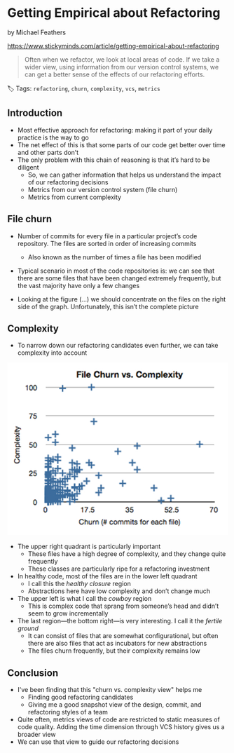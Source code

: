 # Getting Empirical about Refactoring

by Michael Feathers

https://www.stickyminds.com/article/getting-empirical-about-refactoring

> Often when we refactor, we look at local areas of code. If we take a wider view, using information from our version control systems, we can get a better sense of the effects of our refactoring efforts.

🏷️ Tags: `refactoring`, `churn`, `complexity`, `vcs`, `metrics`

## Introduction

* Most effective approach for refactoring: making it part of your daily practice is the way to go
* The net effect of this is that some parts of our code get better over time and other parts don’t
* The only problem with this chain of reasoning is that it’s hard to be diligent
  * So, we can gather information that helps us understand the impact of our refactoring decisions
  * Metrics from our version control system (file churn)
  * Metrics from current complexity

## File churn

* Number of commits for every file in a particular project’s code repository. The files are sorted in order of increasing commits
  * Also known as the number of times a file has been modified

* Typical scenario in most of the code repositories is: we can see that there are some files that have been changed extremely frequently, but the vast majority have only a few changes
* Looking at the figure (...) we should concentrate on the files on the right side of the graph. Unfortunately, this isn’t the complete picture

## Complexity

* To narrow down our refactoring candidates even further, we can take complexity into account

![File Churn vs. Complexity](.assets/getting-empirical-about-refactoring.md/churn-vs-complexity.jpg)

* The upper right quadrant is particularly important
  * These files have a high degree of complexity, and they change quite frequently
  * These classes are particularly ripe for a refactoring investment
* In healthy code, most of the files are in the lower left quadrant
  * I call this the *healthy closure* region
  * Abstractions here have low complexity and don’t change much
* The upper left is what I call the *cowboy* region
  * This is complex code that sprang from someone’s head and didn’t seem to grow incrementally
* The last region—the bottom right—is very interesting. I call it the *fertile ground*
  * It can consist of files that are somewhat configurational, but often there are also files that act as incubators for new abstractions
  * The files churn frequently, but their complexity remains low

## Conclusion

* I've been finding that this "churn vs. complexity view" helps me
  * Finding good refactoring candidates
  * Giving me a good snapshot view of the design, commit, and refactoring styles of a team
* Quite often, metrics views of code are restricted to static measures of code quality. Adding the time dimension through VCS history gives us a broader view
* We can use that view to guide our refactoring decisions
